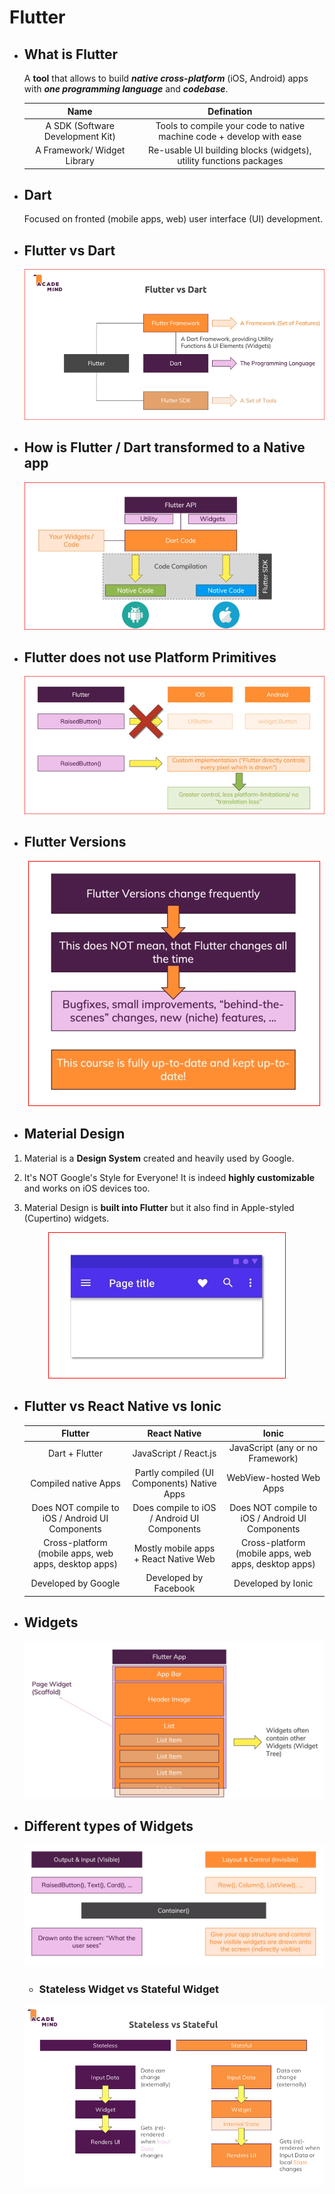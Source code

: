 # Flutter

* ## **What is Flutter**
  A **tool** that allows to build ***native cross-platform*** (iOS, Android) apps with ***one programming language*** and ***codebase***.

  <p align="center">

    | Name | Defination |
    |:---:|:---:|
    | A SDK (Software Development Kit) | Tools to compile your code to native machine code + develop with ease |
    | A Framework/ Widget Library | Re-usable UI building blocks (widgets), utility functions packages |

  </p>
  

* ## **Dart**

  Focused on fronted (mobile apps, web) user interface (UI) development.

* ## **Flutter vs Dart**
  <p align="center">
    <img src="./images/fluttervsdart.png" alt="flutter vs dart">
  </p>
  
* ## **How is Flutter / Dart transformed to a Native app**
  
  <p align="center">
    <img src="./images/compiler.png" alt="compilation">
  </p>

* ## **Flutter does not use Platform Primitives**

  <p align="center">
    <img src="./images/raisedbutton.png" alt="platform">
  </p>

* ## **Flutter Versions**

  <p align="center">
    <img src="./images/flutterversions.png" alt="flutter versions">
  </p>

* ## **Material Design**

1. Material is a **Design System** created and heavily used by Google.

2. It's NOT Google's Style for Everyone! It is indeed **highly customizable** and works on iOS devices too.

3. Material Design is **built into Flutter** but it also find in Apple-styled (Cupertino) widgets.

  <p align="center">
    <img src="./images/material.png" alt="material design">
  </p>

* ## **Flutter vs React Native vs Ionic**
  
  <p align="center">

    | Flutter | React Native | Ionic |
    |:---:|:---:|:---:|
    |Dart + Flutter | JavaScript / React.js | JavaScript (any or no Framework) |
    | Compiled native Apps | Partly compiled (UI Components) Native Apps | WebView-hosted Web Apps |
    | Does NOT compile to iOS / Android UI Components | Does compile to iOS / Android UI Components | Does NOT compile to iOS / Android UI Components |
    | Cross-platform (mobile apps, web apps, desktop apps) | Mostly mobile apps + React Native Web | Cross-platform (mobile apps, web apps, desktop apps) |
    | Developed by Google | Developed by Facebook | Developed by Ionic |

    </p>

* ## Widgets

  <p align="center">
    <img src="./images/widgets.png" alt="Widgets">
  </p>

* ## Different types of Widgets

  <p align="center">
    <img src="./images/widgetstype.png" alt="Widget Type">
  </p>

  * ### Stateless Widget vs Stateful Widget
  
  <p align="center">
    <img src="./images/state.png" alt="State Type Widget">
  </p>